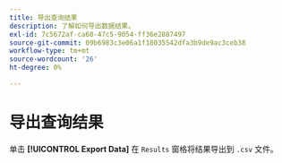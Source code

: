 ```yaml
---
title: 导出查询结果
description: 了解如何导出数据结果。
exl-id: 7c5672af-ca60-47c5-9054-ff36e2887497
source-git-commit: 09b6983c3e06a1f18035542dfa3b9de9ac3ceb38
workflow-type: tm+mt
source-wordcount: '26'
ht-degree: 0%

---
```


# 导出查询结果

单击 **[!UICONTROL Export Data]** 在 `Results` 窗格将结果导出到 `.csv` 文件。
